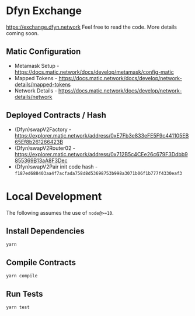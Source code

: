 # Dfyn Exchange

https://exchange.dfyn.network Feel free to read the code. More details coming soon.

## Matic Configuration

- Metamask Setup - https://docs.matic.network/docs/develop/metamask/config-matic
- Mapped Tokens - https://docs.matic.network/docs/develop/network-details/mapped-tokens
- Network Details - https://docs.matic.network/docs/develop/network-details/network

## Deployed Contracts / Hash

- (Dfyn)swapV2Factory - https://explorer.matic.network/address/0xE7Fb3e833eFE5F9c441105EB65Ef8b261266423B
- (Dfyn)swapV2Router02 - https://explorer.matic.network/address/0x712B5c4CEe26c679F3Ddbb9855369B13aA8F3Dec
- (Dfyn)swapV2Pair init code hash - `f187ed688403aa4f7acfada758d8d53698753b998a3071b06f1b777f4330eaf3`


# Local Development

The following assumes the use of `node@>=10`.

## Install Dependencies

`yarn`

## Compile Contracts

`yarn compile`

## Run Tests

`yarn test`

